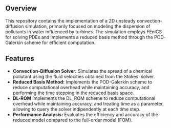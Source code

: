 ## Overview
This repository contains the implementation of a 2D unsteady convection-diffusion simulation, primarily focused on modeling the dispersion of pollutants in water influenced by turbines. The simulation employs FEniCS for solving PDEs and implements a reduced basis method through the POD-Galerkin scheme for efficient computation.

## Features
- **Convection-Diffusion Solver:** Simulates the spread of a chemical pollutant using the fluid velocities obtained from the Stokes' solver.
- **Reduced Basis Method:** Implements the POD-Galerkin scheme to reduce computational overhead while maintaining accuracy, and performing the time stepping in the reduced basis space.
- **DL-ROM** Implements the DL_ROM scheme to reduce computational overhead while maintaining accuracy, and treating time as a parameter, allowing to query the solver indipendently at each time step.
- **Performance Analysis:** Evaluates the efficiency and accuracy of the reduced model compared to the full-order model (FOM).



